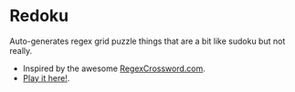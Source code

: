 # Redoku

Auto-generates regex grid puzzle things that are a bit like sudoku but not really.

 * Inspired by the awesome [RegexCrossword.com](http://regexcrossword.com/).
 * [Play it here!](http://padolsey.github.io/redoku/).